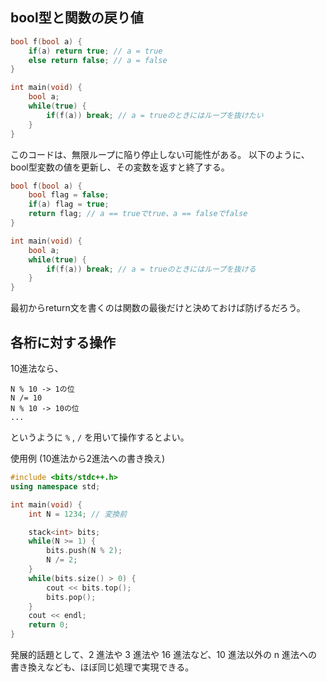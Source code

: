## bool型と関数の戻り値
```c++
bool f(bool a) {
    if(a) return true; // a = true
    else return false; // a = false
}

int main(void) {
    bool a;
    while(true) {
        if(f(a)) break; // a = trueのときにはループを抜けたい
    }
}
```
このコードは、無限ループに陥り停止しない可能性がある。
以下のように、bool型変数の値を更新し、その変数を返すと終了する。
```c++
bool f(bool a) {
    bool flag = false;
    if(a) flag = true;
    return flag; // a == trueでtrue、a == falseでfalse
}

int main(void) {
    bool a;
    while(true) {
        if(f(a)) break; // a = trueのときにはループを抜ける
    }
}
```
最初からreturn文を書くのは関数の最後だけと決めておけば防げるだろう。
<br>

## 各桁に対する操作
10進法なら、
```
N % 10 -> 1の位
N /= 10
N % 10 -> 10の位
...
```
というように `%` , `/` を用いて操作するとよい。
<br>

使用例 (10進法から2進法への書き換え)
```c++
#include <bits/stdc++.h>
using namespace std;

int main(void) {
    int N = 1234; // 変換前

    stack<int> bits;
    while(N >= 1) {
        bits.push(N % 2);
        N /= 2;
    }
    while(bits.size() > 0) {
        cout << bits.top();
        bits.pop();
    }
    cout << endl;
    return 0;
}
```
発展的話題として、2 進法や 3 進法や 16 進法など、10 進法以外の n 進法への書き換えなども、ほぼ同じ処理で実現できる。